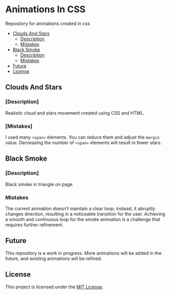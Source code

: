 # Animations In CSS

Repository for animations created in css

- [Clouds And Stars](#clouds-and-stars)
  - [Description](#description)
  - [Mistakes](#mistakes)
- [Black Smoke](#black-smoke)
  - [Description](#description)
  - [Mistakes](#mistakes)
- [Future](#future)
- [License](#license)

## Clouds And Stars
  ### [Description]
  Realistic cloud and stars movement created using CSS and HTML.
    
  ### [Mistakes]
  I used many `<span>` elements. You can reduce them and adjust the `margin` value. Decreasing the number of `<span>` elements will result in fewer stars.
    
## Black Smoke
  ### [Description]
  Black smoke in triangle on page. 
    
  ### Mistakes
  The current animation doesn't maintain a clear loop; instead, it abruptly changes direction, resulting in a noticeable transition for the user. Achieving a smooth and continuous loop for the smoke animation is a challenge that requires further refinement.

## Future
This repository is a work in progress. More animations will be added in the future, and existing animations will be refined.

## License

This project is licensed under the [MIT License](https://opensource.org/license/mit/).
